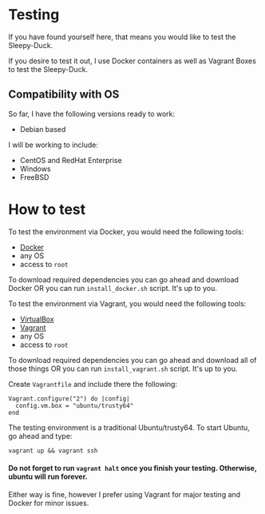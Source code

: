 # Testing



If you have found yourself here, that means you would like to test the Sleepy-Duck.

If you desire to test it out, I use Docker containers as well as Vagrant Boxes to test the Sleepy-Duck.

## Compatibility with OS

So far, I have the following versions ready to work: 

- Debian based

I will be working to include:

- CentOS and RedHat Enterprise
- Windows
- FreeBSD

#
# How to test

To test the environment via Docker, you would need the following tools: 

- <a href="https://www.docker.com">Docker</a>
- any OS
- access to `root`

To download required dependencies you can go ahead and download Docker OR you can run `install_docker.sh` script. It's up to you.

To test the environment via Vagrant, you would need the following tools:

- <a href="https://www.virtualbox.org/"> VirtualBox</a>
- <a href="https://www.vagrantup.com/">Vagrant</a>
- any OS
- access to `root`

To download required dependencies you can go ahead and download all of those things OR you can run `install_vagrant.sh` script. It's up to you.

Create `Vagrantfile` and include there the following:

```
Vagrant.configure("2") do |config|
  config.vm.box = "ubuntu/trusty64"
end
```

The testing environment is a traditional Ubuntu/trusty64. To start Ubuntu, go ahead and type:

`vagrant up && vagrant ssh`

#### Do not forget to run `vagrant halt` once you finish your testing. Otherwise, ubuntu will run forever.

Either way is fine, however I prefer using Vagrant for major testing and Docker for minor issues.
